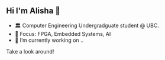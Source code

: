## Hi I'm Alisha 👋
<!--
**alisha1697/alisha1697** is a ✨ _special_ ✨ repository because its `README.md` (this file) appears on your GitHub profile.

Here are some ideas to get you started:


- 🌱 I’m currently learning ...
- 👯 I’m looking to collaborate on ...
- 🤔 I’m looking for help with ...
- 💬 Ask me about ...
- 📫 How to reach me: ...
- 😄 Pronouns: ...

-->
- 🏛️ Computer Engineering Undergradguate student @ UBC.
- 🌟 Focus: FPGA, Embedded Systems, AI
- 🔭 I’m currently working on ..

Take a look around!
